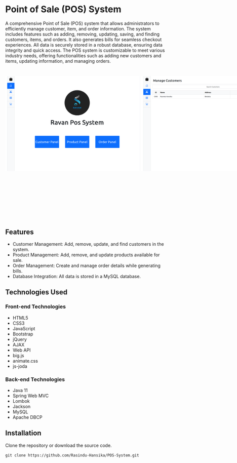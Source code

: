 # Point of Sale (POS) System

A comprehensive Point of Sale (POS) system that allows administrators to efficiently manage customer, item, and order information. The system includes features such as adding, removing, updating, saving, and finding customers, items, and orders. It also generates bills for seamless checkout experiences. All data is securely stored in a robust database, ensuring data integrity and quick access. The POS system is customizable to meet various industry needs, offering functionalities such as adding new customers and items, updating information, and managing orders. 
#

<div style="display:flex ">
<img src="img/1.png"  width="450" height="300" >
<img src="img/2.png"  width="450" height="300" >
<img src="img/3.png"  width="450" height="300" >
<img src="img/4.png"  width="450" height="300" >
<img src="img/5.png"  width="450" height="300" >
<img src="img/6.png"  width="450" height="300" >
<img src="img/7.png"  width="400" height="450" >
</div>

## Features

- Customer Management: Add, remove, update, and find customers in the system.
- Product Management: Add, remove, and update products available for sale.
- Order Management: Create and manage order details while generating bills.
- Database Integration: All data is stored in a MySQL database.

## Technologies Used

### Front-end Technologies

- HTML5
- CSS3
- JavaScript
- Bootstrap
- jQuery
- AJAX
- Web API
- big.js
- animate.css
- js-joda

### Back-end Technologies

- Java 11
- Spring Web MVC
- Lombok
- Jackson
- MySQL
- Apache DBCP

## Installation

Clone the repository or download the source code.

```shell
git clone https://github.com/Rasindu-Hansika/POS-System.git

